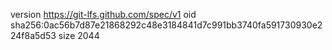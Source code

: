 version https://git-lfs.github.com/spec/v1
oid sha256:0ac56b7d87e21868292c48e3184841d7c991bb3740fa591730930e224f8a5d53
size 2044
